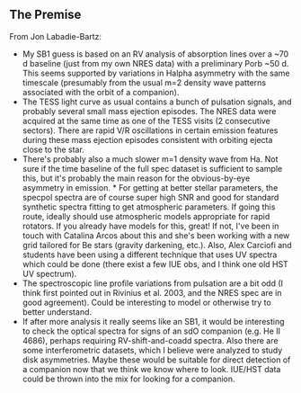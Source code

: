 ## The Premise

From Jon Labadie-Bartz:
* My SB1 guess is based on an RV analysis of absorption lines over a ~70 d baseline (just from my own NRES data) with a preliminary Porb ~50 d. This seems supported by variations in Halpha asymmetry with the same timescale (presumably from the usual m=2 density wave patterns associated with the orbit of a companion). 
* The TESS light curve as usual contains a bunch of pulsation signals, and probably several small mass ejection episodes. The NRES data were acquired at the same time as one of the TESS visits (2 consecutive sectors). There are rapid V/R oscillations in certain emission features during these mass ejection episodes consistent with orbiting ejecta close to the star. 
* There's probably also a much slower m=1 density wave from Ha. Not sure if the time baseline of the full spec dataset is sufficient to sample this, but it's probably the main reason for the obvious-by-eye asymmetry in emission. 
​​​​​* For getting at better stellar parameters, the specpol spectra are of course super high SNR and good for standard synthetic spectra fitting to get atmospheric parameters. If going this route, ideally should use atmospheric models appropriate for rapid rotators. If you already have models for this, great! If not, I've been in touch with Catalina Arcos about this and she's been working with a new grid tailored for Be stars (gravity darkening, etc.). Also, Alex Carciofi and students have been using a different technique that uses UV spectra which could be done (there exist a few IUE obs, and I think one old HST UV spectrum).
* The spectroscopic line profile variations from pulsation are a bit odd (I think first pointed out in Rivinius et al. 2003, and the NRES spec are in good agreement). Could be interesting to model or otherwise try to better understand. 
* If after more analysis it really seems like an SB1, it would be interesting to check the optical spectra for signs of an sdO companion (e.g. He II 4686), perhaps requiring RV-shift-and-coadd spectra. Also there are some interferometric datasets, which I believe were analyzed to study disk asymmetries. Maybe these would be suitable for direct detection of a companion now that we think we know where to look. IUE/HST data could be thrown into the mix for looking for a companion.
